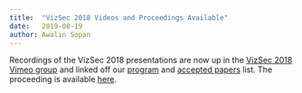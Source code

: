 ```yaml
---
title:  "VizSec 2018 Videos and Proceedings Available"
date:   2019-08-19
author: Awalin Sopan
---
```


<p>Recordings of the VizSec 2018 presentations are now up in the <a href="https://vimeo.com/search?q=vizsec+2018&uploaded=this-year">VizSec 2018 Vimeo group</a> and linked off our <a 
href="/vizsec2018/#program">program</a> and <a href="/vizsec2018/#papers">accepted papers</a> list. The proceeding 
is available <a href="https://ieeexplore.ieee.org/xpl/conhome/8706256/proceeding">here</a>. </p>
